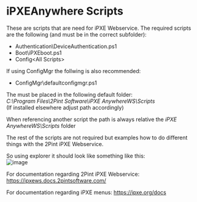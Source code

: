 # iPXEAnywhere Scripts

These are scripts that are need for iPXE Webservice.
The required scripts are the following (and must be in the correct subfolder):

- Authentication\DeviceAuthentication.ps1
- Boot\iPXEboot.ps1
- Config\<All Scripts>

If using ConfigMgr the follwing is also recommended:
- ConfigMgr\defaultconfigmgr.ps1

The must be placed in the following default folder:  
_C:\Program Files\2Pint Software\iPXE AnywhereWS\Scripts_  
(If installed elsewhere adjust path accordingly)

When referencing another script the path is always relative the _iPXE AnywhereWS\Scripts_ folder

The rest of the scripts are not required but examples how to do different things with the 2Pint iPXE Webservice.

So using explorer it should look like something like this:  
![image](https://github.com/2pintsoftware/2Pint-iPXEAnywhere/assets/15101419/8b77b344-4bbb-46c5-bb88-54a9cf2f78ab)  

For documentation regarding 2Pint iPXE Webservice:
https://ipxews.docs.2pintsoftware.com/

For documentation regarding iPXE menus:
https://ipxe.org/docs


